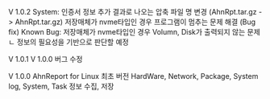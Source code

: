 V 1.0.2
System: 인증서 정보 추가
결과로 나오는 압축 파일 명 변경 (AhnRpt.tar.gz -> AhnRpt<time>.tar.gz)
저장매체가 nvme타입인 경우 프로그램이 멈추는 문제 해결 (Bug fix)
Known Bug: 저장매체가 nvme타입인 경우 Volumn, Disk가 출력되지 않는 문제
            ㄴ 정보의 필요성을 기반으로 판단할 예정

V 1.0.1
V 1.0.0 버그 수정

V 1.0.0
AhnReport for Linux 최초 버전
HardWare, Network, Package, System log, System, Task 정보 수집, 저장

